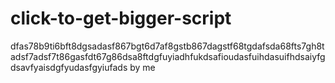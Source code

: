 # click-to-get-bigger-script
dfas78b9ti6bft8dgsadasf867bgt6d7af8gstb867dagstf68tgdafsda68fts7gh8tadsf7adsf7t86gasfdt67g86dsa8ftdgfuyiadhfukdsafioudasfuihdasuifhdsaiyfgdsavfyaisdgfyudasfgyiufads
by me
